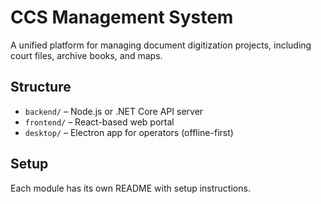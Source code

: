 # CCS Management System

A unified platform for managing document digitization projects, including court files, archive books, and maps.

## Structure

- `backend/` – Node.js or .NET Core API server
- `frontend/` – React-based web portal
- `desktop/` – Electron app for operators (offline-first)

## Setup

Each module has its own README with setup instructions.
